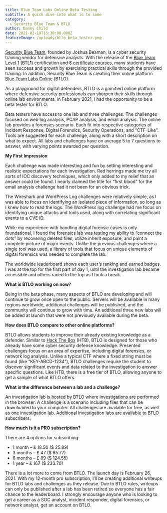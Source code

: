 ```yaml
---
title: Blue Team Labs Online Beta Testing
subtitle: A quick dive into what is to come
category:
  - Security Blue Team & BTLO
author: Danny Child
date: 2021-02-19T15:30:00.000Z
featureImage: /uploads/btlo_beta_tester.png
---
```

[Security Blue Team](https://securityblue.team/), founded by Joshua Beaman, is a cyber security training vendor for defensive analysts. With the release of the [Blue Team Level 1](https://securityblue.team/why-btl1/) (BTL1) certification and [6 certificate courses](https://securityblue.team/training/), many students have seen success and growth by exercising practical skills through the provided training. In addition, Security Blue Team is creating their online platform [Blue Team Labs Online](https://blueteamlabs.online/) (BTLO).

As a playground for digital defenders, BTLO is a gamified online platform where defensive security professionals can sharpen their skills through online lab environments. In February 2021, I had the opportunity to be a beta tester for BTLO.

Beta testers have access to one lab and three challenges. The challenges focused on web log analysis, PCAP analysis, and email analysis. The online lab provides a forensics scenario. Each fit into respective categories of Incident Response, Digital Forensics, Security Operations, and “CTF-Like”. Tools are suggested for each challenge, along with a short description on what to expect. All labs and challenges have on average 5 to 7 questions to answer, with varying points awarded per question.

**My First Impression**

Each challenge was made interesting and fun by setting interesting and realistic expectations for each investigation. Red herrings made me try all sorts of IOC discovery techniques, which only added to my relief that an answer could be found. I nearly claimed the title for “first blood” for the email analysis challenge had it not been for an obvious trick.

The Wireshark and WordPress Log challenges were relatively simple, as I was able to focus on identifying an isolated piece of information, so long as I knew how to read the logs. The WordPress log challenge had me focus on identifying unique attacks and tools used, along with correlating significant events to a CVE ID.

While my experience with handling digital forensic cases is only foundational, I found the forensics lab was testing my ability to “connect the dots” by recovering deleted files, utilize inherit exposure, and paint a complete picture of major events. Unlike the previous challenges where a single tool was used, a library of tools that focus on unique elements of digital forensics was needed to complete the lab.

The worldwide leaderboard shows each user’s ranking and earned badges. I was at the top for the first part of day 1, until the investigation lab became accessible and others raced to the top as I took a break.

**What is BTLO working on now?**

Being in the beta phase, many aspects of BTLO are developing and will continue to grow once open to the public. Servers will be available in many regions worldwide, additional challenges will be published, and the community will continue to grow with time. An additional three new labs will be added at launch that were not previously available during the beta.

**How does BTLO compare to other online platforms?**

BTLO allows students to improve their already existing knowledge as a defender. Similar to [Hack The Box](https://www.hackthebox.eu/) (HTB), BTLO is designed for those who already have some cyber security defense knowledge. Presented challenges focus on an area of expertise, including digital forensics, or network log analysis. Unlike a typical CTF where a fixed string must be found (like “KEY-ABCD-1234”), BTLO challenges require the student to discover significant events and data related to the investigation to answer specific questions. Like HTB, there is a free tier of BTLO, allowing anyone to get a sample of what BTLO offers.

**What is the difference between a lab and a challenge?**

An investigation lab is hosted by BTLO where investigations are performed in the browser. A challenge is a scenario including files that can be downloaded to your computer. All challenges are available for free, as well as one investigation lab. Additional investigation labs are available to BTLO subscribers.

**How much is it a PRO subscription?**

There are 4 options for subscribing:

* 1 month – £ 18.50 ($ 25.89) 
* 3 months – £ 47 ($ 65.77)
* 6 months – £ 89 ($ 124.55) 
* 1 year – £ 167 ($ 233.70)

There is a lot more to come from BTLO. The launch day is February 26, 2021. With my 12-month pro subscription, I’ll be creating additional writeups for BTLO labs and challenges as they release. Due to BTLO rules, writeups can only be published after a lab has been retired so everyone has a fair chance to the leaderboard. I strongly encourage anyone who is looking to get a career as a SOC analyst, incident responder, digital forensics, or network analyst, get an account on BTLO.